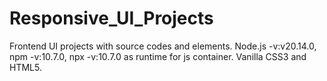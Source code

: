 # Responsive_UI_Projects
Frontend UI projects with source codes and elements.
Node.js -v:v20.14.0, npm -v:10.7.0, npx -v:10.7.0 as runtime for js container.
Vanilla CSS3 and HTML5.
